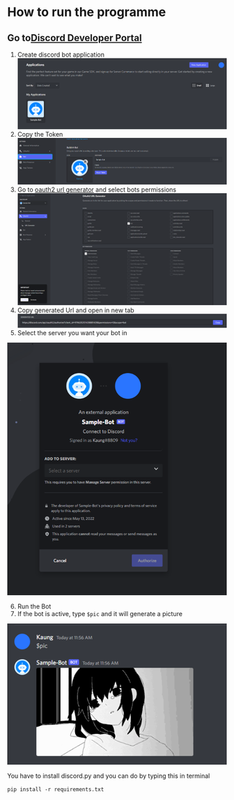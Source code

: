 # How to run the programme

## Go to[Discord Developer Portal](https://discord.com/developers/applications)
1. Create discord bot application
![screenshots](https://github.com/KaungPyaeHtet/DailyPython/blob/master/2_DiscordbotImages/Images/Application.png)
2. Copy the Token
![screenshots](https://github.com/KaungPyaeHtet/DailyPython/blob/master/2_DiscordbotImages/Images/Token.png)
3. Go to [oauth2 url generator](https://discord.com/developers/applications/974635201428881428/oauth2/url-generator) and select bots permissions
![screenshots](https://github.com/KaungPyaeHtet/DailyPython/blob/master/2_DiscordbotImages/Images/oauth2Url.png)
4. Copy generated Url and open in new tab
![screenshots](https://github.com/KaungPyaeHtet/DailyPython/blob/master/2_DiscordbotImages/Images/GeneratedUrl.png)
5. Select the server you want your bot in

![screenshots](https://github.com/KaungPyaeHtet/DailyPython/blob/master/2_DiscordbotImages/Images/Authorize.png)

6. Run the Bot
7. If the bot is active, type ``` $pic ``` and it will generate a picture

![screenshots](https://github.com/KaungPyaeHtet/DailyPython/blob/master/2_DiscordbotImages/Images/picture.png)

You have to install discord.py and you can do by typing this in terminal
```
pip install -r requirements.txt
```
